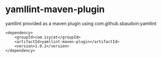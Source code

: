 # yamllint-maven-plugin
yamllint provided as a maven plugin using com.github.sbaudoin:yamllint

    <dependency>
        <groupId>com.isycat</groupId>
        <artifactId>yamllint-maven-plugin</artifactId>
        <version>1.0.2</version>
    </dependency>

